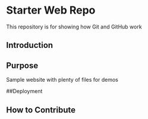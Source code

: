 # Starter Web Repo

This repository is for showing how Git and GitHub work

## Introduction

## Purpose

Sample website with plenty of files for demos

##Deployment

## How to Contribute
